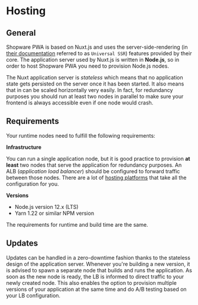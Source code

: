# Hosting

## General

Shopware PWA is based on Nuxt.js and uses the server-side-rendering (in [their documentation](https://nuxtjs.org/guide/commands/#production-deployment) referred to as `Universal SSR`) features provided by their core. The application server used by Nuxt.js is written in **Node.js**, so in order to host Shopware PWA you need to provision Node.js nodes.

The Nuxt application server is _stateless_ which means that no application state gets persisted on the server once it has been started. It also means that in can be scaled horizontally very easily. In fact, for redundancy purposes you should run at least two nodes in parallel to make sure your frontend is always accessible even if one node would crash.

## Requirements

Your runtime nodes need to fulfill the following requirements:

**Infrastructure**

You can run a single application node, but it is good practice to provision **at least** two nodes that serve the application for redundancy purposes. An ALB (_application load balancer_) should be configured to forward traffic between those nodes. There are a lot of [hosting platforms](/landing/operations/deployment/#guides) that take all the configuration for you.

**Versions**

- Node.js version 12.x (LTS)
- Yarn 1.22 or similar NPM version

The requirements for runtime and build time are the same.

## Updates

Updates can be handled in a zero-downtime fashion thanks to the stateless design of the application server. Whenever you're building a new version, it is advised to spawn a separate node that builds and runs the application. As soon as the new node is ready, the LB is informed to direct traffic to your newly created node. This also enables the option to provision multiple versions of your application at the same time and do A/B testing based on your LB configuration.
